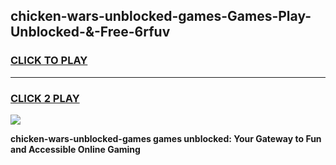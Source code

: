 
## chicken-wars-unblocked-games-Games-Play-Unblocked-&-Free-6rfuv
<h3>
<a href="https://premium76.site?title=chicken-wars-unblocked-games&ref=24A">CLICK TO PLAY</a></h3>
<hr>

<h3>
<a href="https://premium76.site?title=chicken-wars-unblocked-games&ref=24A">CLICK 2 PLAY</a>
  
</h3>

<a href="https://premium76.site?title=chicken-wars-unblocked-games&ref=24A"><img src="https://clearcache.store/games.png"></a>


**chicken-wars-unblocked-games games unblocked: Your Gateway to Fun and Accessible Online Gaming**
